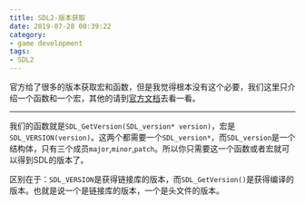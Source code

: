 ```yaml
---
title: SDL2-版本获取
date: 2019-07-28 00:39:22
category:
- game development
tags:
- SDL2
---
```

官方给了很多的版本获取宏和函数，但是我觉得根本没有这个必要，我们这里只介绍一个函数和一个宏，其他的请到[官方文档](http://wiki.libsdl.org/CategoryVersion)去看一看。
***
我们的函数就是`SDL_GetVersion(SDL_version* version)`，宏是`SDL_VERSION(version)`。这两个都需要一个`SDL_version*`，而`SDL_version`是一个结构体，只有三个成员`major`,`minor`,`patch`。所以你只需要这一个函数或者宏就可以得到SDL的版本了。

区别在于：`SDL_VERSION`是获得链接库的版本，而`SDL_GetVersion()`是获得编译的版本。也就是说一个是链接库的版本，一个是头文件的版本。